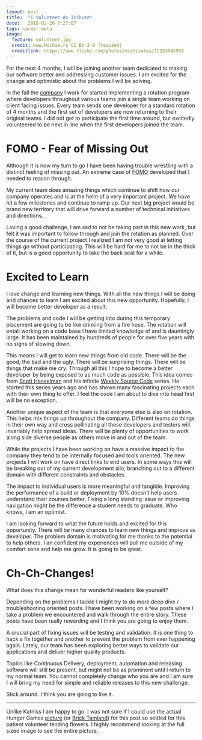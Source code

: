 ```yaml
---
layout: post
title:  "I Volunteer As Tribute"
date:   2015-02-26 7:27:07
tags: career meta
image:
  feature: volunteer.jpg
  credit: www.Michie.ru CC BY 2.0 (resized)
  creditlink: https://www.flickr.com/photos/michisakai/15253045958
---
```


For the next 4 months, I will be joining another team dedicated to making
our software better and addressing customer issues. I am excited for the change
and optimistic about the problems I will be solving.

In the fall the [company][d2l] I work for started implementing a rotation
program where developers throughout various teams join a single team working on client facing
issues. Every team sends one developer for a standard rotation of 4 months and
the first set of developers are now returning to their original teams. I did
not get to participate the first time around, but excitedly volunteered to be
next in line when the first developers joined the team.

FOMO - Fear of Missing Out
===============================================================================

Although it is now my turn to go I have been having trouble wrestling with a
distinct feeling of missing out. An extreme case of
<abbr title="Fear of Missing Out">FOMO</abbr> developed that I needed to
reason through.

My current team does amazing things which continue to shift how our company
operates and is at the helm of a very important project. We have hit a few
milestones and continue to ramp up. Our next big project would be
brand new territory that will drive forward a number of technical
initiatives and directions.

Loving a good challenge, I am sad to not be taking part in this new work,
but felt it was important to follow through and join the rotation as planned.
Over the course of the current project I realized I am not very good at letting
things go without participating. This will be hard for me to not be in the
thick of it, but is a good opportunity to take the back seat for a while.

Excited to Learn
===============================================================================

I love change and learning new things. With all the new things I will be doing
and chances to learn I am excited about this new opportunity. Hopefully,
I will become better developer as a result.

The problems and code I will be getting into during this temporary placement are
going to be like drinking from a fire hose. The rotation will entail working on
a code base I have limited knowledge of and is dauntingly large. It has
been maintained by hundreds of people for over five years with no signs of
slowing down.

This means I will get to learn new things from old code. There will be the
good, the bad and the ugly. There will be surprising things. There
will be things that make me cry. Through all this I hope to become a better
developer by being exposed to as much code as possible. This idea comes from
[Scott Hanselman][hanselman] and his infinite [Weekly Source Code][source]
series. He started this series years ago and has shown many fascinating
projects each with their own thing to offer. I feel the code I am about to
dive into head first will be no exception.

Another unique aspect of the team is that everyone else is also on rotation.
This helps mix things up throughout the company. Different teams do things
in their own way and cross pollinating all these developers and testers will
invariably help spread ideas. There will be plenty of opportunities to work
along side diverse people as others move in and out of the team.

While the projects I have been working on have a massive impact to the company
they tend to be internally focused and tools oriented. The new projects I will
work on have direct links to end users. In some ways this will be breaking out of
my current development silo; branching out to a different domain with
different constraints and obstacles.

The impact to individual users is more meaningful and tangible. Improving the
performance of a build or deployment by 10% doesn't help users understand their
courses better. Fixing a long standing issue or improving navigation might be
the difference a student needs to graduate. Who knows, I am an optimist.

I am looking forward to what the future holds and excited for this opportunity.
There will be many chances to learn new things and improve as developer. The
problem domain is motivating for me thanks to the potential to help others. I
an confident my experiences will pull me outside of my comfort zone and help me
grow. It is going to be great.

Ch-Ch-Changes!
===============================================================================

What does this change mean for wonderful readers like yourself?

Depending on the problems I tackle I might try to do more deep dive /
troubleshooting oriented posts. I have been working on a few posts where I take
a problem we encountered and walk through the entire story. These posts have
been really rewarding and I think you are going to enjoy them.

A crucial part of fixing issues will be testing and validation. It is one thing
to hack a fix together and another to prevent the problem from ever
happening again. Lately, our team has been exploring better
ways to validate our applications and deliver higher quality products.

Topics like Continuous Delivery, deployment, automation and releasing software
will still be present, but might not be as prominent until I return to my normal
team. You cannot completely change who you are and I am sure I will
bring my need for simple and reliable releases to this new challenge.

Stick around. I think you are going to like it.

<hr />

Unlike Katniss I am happy to go. I was not sure if I could use the actual
Hunger Games [picture][games] (or [Brick Tamland][brick]) for this post so settled for
this patient volunteer tending flowers. I highly recommend looking at the full
sized image to see the entire picture.

[d2l]: http://www.d2l.com/
[hanselman]: http://www.hanselman.com/blog/
[source]: http://www.hanselman.com/blog/CategoryView.aspx?category=Source+Code
[brick]: http://img.pandawhale.com/102618-Anchorman-I-volunteer-as-tribu-D6Kf.gif
[games]: http://giphy.com/gifs/jennifer-lawrence-black-and-white-girl-Raz8gNlDERdS